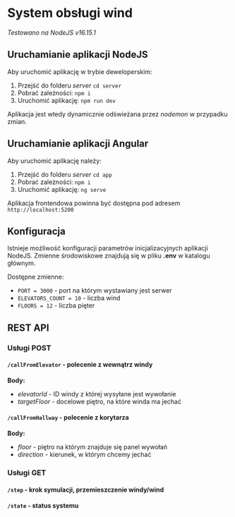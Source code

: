 # System obsługi wind

_Testowano na NodeJS v16.15.1_

## Uruchamianie aplikacji NodeJS

Aby uruchomić aplikację w trybie deweloperskim:

1. Przejść do folderu _server_ `cd server`
2. Pobrać zależności: `npm i`
3. Uruchomić aplikację: `npm run dev`

Aplikacja jest wtedy dynamicznie odświeżana przez _nodemon_ w przypadku zmian.

## Uruchamianie aplikacji Angular

Aby uruchomić aplikację należy:

1. Przejść do folderu _server_ `cd app`
2. Pobrać zależności: `npm i`
3. Uruchomić aplikację: `ng serve`

Aplikacja frontendowa powinna być dostępna pod adresem
`http://localhost:5200`

## Konfiguracja

Istnieje możliwość konfiguracji parametrów inicjalizacyjnych aplikacji NodeJS.
Zmienne środowiskowe znajdują się w pliku **.env** w katalogu głównym.

Dostępne zmienne:

-   `PORT = 3000` - port na którym wystawiany jest serwer
-   `ELEVATORS_COUNT = 10` - liczba wind
-   `FLOORS = 12` - liczba pięter

## REST API

### Usługi POST

#### `/callFromElevator` - polecenie z wewnątrz windy

**Body:**

-   _elevatorId_ - ID windy z której wysyłane jest wywołanie
-   _targetFloor_ - docelowe piętro, na które winda ma jechać

#### `/callFromHallway` - polecenie z korytarza

**Body:**

-   _floor_ - piętro na którym znajduje się panel wywołań
-   _direction_ - kierunek, w którym chcemy jechać

### Usługi GET

#### `/step` - krok symulacji, przemieszczenie windy/wind

#### `/state` - status systemu
